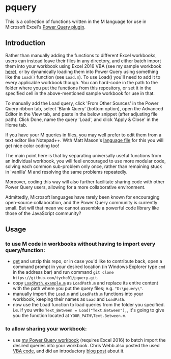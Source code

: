 # pquery

This is a collection of functions written in the M language for use in Microsoft Excel's [Power Query plugin](http://office.microsoft.com/en-us/excel/download-microsoft-power-query-for-excel-FX104018616.aspx).

## Introduction

Rather than manually adding the functions to different Excel workbooks, users can instead leave their files in any directory, and either batch import them into your workbook using Excel 2016 VBA (see my sample workbook [here](http://1drv.ms/1GmrhDl)), or by dynamically loading them into Power Query using something like the `Load()` function (see `Load.m`). To use Load() you'll need to add it to every applicable workbook though. You can hard-code in the path to the folder where you put the functions from this repository, or set it in the specified cell in the above-mentioned sample workbook for use in that.

To manually add the Load query, click 'From Other Sources' in the Power Query ribbon tab, select 'Blank Query' (bottom option), open the Advanced Editor in the View tab, and paste in the below snippet (after adjusting file path). Click Done, name the query 'Load', and click 'Apply & Close' in the Home tab.

If you have your M queries in files, you may well prefer to edit them from a text editor like Notepad++. With Matt Mason's [language file](http://www.mattmasson.com/2014/11/notepad-language-file-for-the-power-query-formula-language-m/) for this you will get nice color coding too!

The main point here is that by separating universally useful functions from an individual workbook, you will feel encouraged to use more modular code, solving each common sub-problem only once, rather than remaining stuck in 'vanilla' M and resolving the same problems repeatedly.

Moreover, coding this way will also further facilitate sharing code with other Power Query users, allowing for a more collaborative environment.

Admittedly, Microsoft languages have rarely been known for encouraging open-source collaboration, and the Power Query community is currently small. But will that mean we cannot assemble a powerful code library like those of the JavaScript community?

## Usage

### to use M code in workbooks without having to import every query/function:

* [get](https://github.com/tycho01/pquery/archive/master.zip) and unzip this repo, or in case you'd like to contribute back, open a command prompt in your desired location (in Windows Explorer type `cmd` in the address bar) and run command `git clone https://github.com/tycho01/pquery.git`.
* copy [`LoadPath.example.m`](https://github.com/tycho01/pquery/blob/master/LoadPath.example.m) as `LoadPath.m` and replace its entire content with the path where you put the query files; e.g. `"D:\pquery\"`.
* manually import the `Load.m` and `LoadPath.m` functions into your workbook, keeping their names as `Load` and `LoadPath`.
* now use the Load function to load queries from the folder you specified. i.e. if you write `Text_Between = Load("Text.Between"),`, it's going to give you the function located at `YOUR_PATH\Text.Between.m`.

### to allow sharing your workbook:

* use [my Power Query workbook](http://1drv.ms/1GmrhDl) (requires Excel 2016) to batch import the desired queries into your workbook. Chris Webb also posted the used [VBA code](http://1drv.ms/1KUxm9g), and did an introductory [blog post](https://blog.crossjoin.co.uk/2015/06/10/power-queryexcel-2016-vba-examples/) about it.
